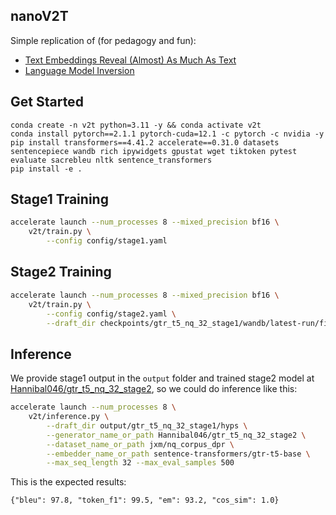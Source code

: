 ## nanoV2T
Simple replication of (for pedagogy and fun):
- [Text Embeddings Reveal (Almost) As Much As Text](https://arxiv.org/abs/2310.06816)
- [Language Model Inversion](https://arxiv.org/abs/2311.13647)

## Get Started
```
conda create -n v2t python=3.11 -y && conda activate v2t
conda install pytorch==2.1.1 pytorch-cuda=12.1 -c pytorch -c nvidia -y
pip install transformers==4.41.2 accelerate==0.31.0 datasets sentencepiece wandb rich ipywidgets gpustat wget tiktoken pytest evaluate sacrebleu nltk sentence_transformers
pip install -e .
```

## Stage1 Training
```bash
accelerate launch --num_processes 8 --mixed_precision bf16 \
    v2t/train.py \
        --config config/stage1.yaml
```

## Stage2 Training
```bash
accelerate launch --num_processes 8 --mixed_precision bf16 \
    v2t/train.py \
        --config config/stage2.yaml \
        --draft_dir checkpoints/gtr_t5_nq_32_stage1/wandb/latest-run/files/hyps
```
## Inference
We provide stage1 output in the `output` folder and trained stage2 model at [Hannibal046/gtr_t5_nq_32_stage2](https://huggingface.co/Hannibal046/gtr_t5_nq_32_stage2), so we could do inference like this:
```bash
accelerate launch --num_processes 8 \
    v2t/inference.py \
        --draft_dir output/gtr_t5_nq_32_stage1/hyps \
        --generator_name_or_path Hannibal046/gtr_t5_nq_32_stage2 \
        --dataset_name_or_path jxm/nq_corpus_dpr \
        --embedder_name_or_path sentence-transformers/gtr-t5-base \
        --max_seq_length 32 --max_eval_samples 500
```

This is the expected results:
```
{"bleu": 97.8, "token_f1": 99.5, "em": 93.2, "cos_sim": 1.0}
```